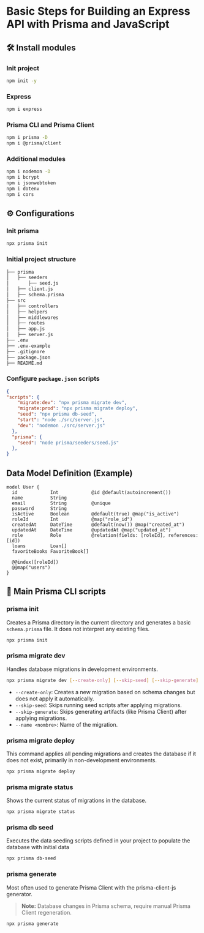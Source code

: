 # Basic Steps for Building an Express API with Prisma and JavaScript

## 🛠️ Install modules

### Init project
```sh
npm init -y
```

### Express
```sh
npm i express
```

### Prisma CLI and Prisma Client
```sh
npm i prisma -D 
npm i @prisma/client
```

### Additional modules
```sh
npm i nodemon -D
npm i bcrypt
npm i jsonwebtoken
npm i dotenv
npm i cors
```

## ⚙️ Configurations

### Init prisma
```sh
npx prisma init
```

### Initial project structure
```sh
├── prisma
│   ├── seeders
│       ├── seed.js
│   ├── client.js
│   ├── schema.prisma
├── src
│   ├── controllers
│   ├── helpers
│   ├── middlewares
│   ├── routes
│   ├── app.js
│   ├── server.js
├── .env
├── .env-example
├── .gitignore
├── package.json
├── README.md
```

### Configure `package.json` scripts
```json
{
"scripts": {
    "migrate:dev": "npx prisma migrate dev",
    "migrate:prod": "npx prisma migrate deploy",
    "seed": "npx prisma db-seed",
    "start": "node ./src/server.js",
    "dev": "nodemon ./src/server.js"
  },
  "prisma": {
    "seed": "node prisma/seeders/seed.js"
  },
}
```

## Data Model Definition (Example)

```prisma
model User {
  id            Int            @id @default(autoincrement())
  name          String
  email         String         @unique
  password      String
  isActive      Boolean        @default(true) @map("is_active")
  roleId        Int            @map("role_id")
  createdAt     DateTime       @default(now()) @map("created_at")
  updatedAt     DateTime       @updatedAt @map("updated_at")
  role          Role           @relation(fields: [roleId], references: [id])
  loans         Loan[]
  favoriteBooks FavoriteBook[]

  @@index([roleId])
  @@map("users")
}
```

## 📜 Main Prisma CLI scripts

### prisma init
Creates a Prisma directory in the current directory and generates a basic `schema.prisma` file. It does not interpret any existing files.

```bash
npx prisma init
```


### prisma migrate dev
Handles database migrations in development environments.

```bash
npx prisma migrate dev [--create-only] [--skip-seed] [--skip-generate] [--name <nombre>]
```

- `--create-only`: Creates a new migration based on schema changes but does not apply it automatically.
- `--skip-seed`: Skips running seed scripts after applying migrations.
- `--skip-generate`: Skips generating artifacts (like Prisma Client) after applying migrations.
- `--name <nombre>`: Name of the migration.

### prisma migrate deploy
This command applies all pending migrations and creates the database if it does not exist, primarily in non-development environments.

```bash
npx prisma migrate deploy
```

### prisma migrate status
Shows the current status of migrations in the database.

```bash
npx prisma migrate status
```

### prisma db seed 
Executes the data seeding scripts defined in your project to populate the database with initial data

```bash
npx prisma db-seed
```
### prisma generate
Most often used to generate Prisma Client with the prisma-client-js generator. 

> **Note:** Database changes in Prisma schema, require manual Prisma Client regeneration.

```bash
npx prisma generate
```

